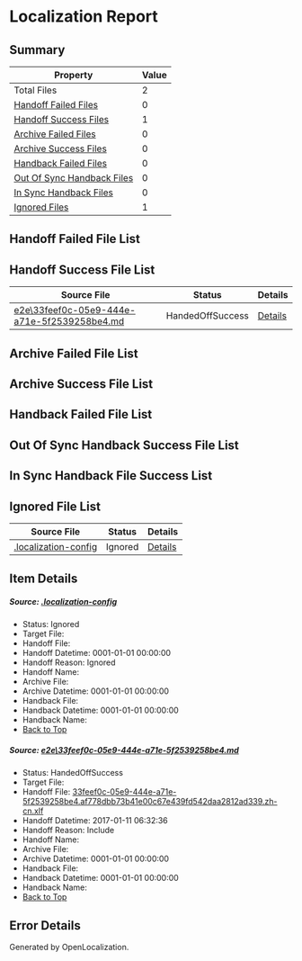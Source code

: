 # <a name='report-top'></a> Localization Report

## Summary
 Property | Value 
 -------- | ----- 
 Total Files | 2
[ Handoff Failed Files ](#handoff-failed-list)| 0
[ Handoff Success Files ](#handoff-success-list)| 1
[ Archive Failed Files ](#archive-failed-list)| 0
[ Archive Success Files ](#archive-success-list)| 0
[ Handback Failed Files ](#handback-failed-list)| 0
[ Out Of Sync Handback Files ](#outofsync-handback-success-list)| 0
[ In Sync Handback Files ](#insync-handback-success-list)| 0
[ Ignored Files ](#ignored-list)| 1

## <a name='handoff-failed-list'></a> Handoff Failed File List

## <a name='handoff-success-list'></a> Handoff Success File List
 Source File | Status | Details 
 ----------- | ------ | ------- 
 [e2e\33feef0c-05e9-444e-a71e-5f2539258be4.md](https://github.com/OpenLocalizationTestOrg/ol-test0/blob/3c5b8682ca1ab544b5afe22de7dbd19791b8517c/e2e/33feef0c-05e9-444e-a71e-5f2539258be4.md) | HandedOffSuccess | [Details](#970ef0f1548b71898b28d739229102c9f04f86d81)

## <a name='archive-failed-list'></a> Archive Failed File List

## <a name='archive-success-list'></a> Archive Success File List

## <a name='handback-failed-list'></a> Handback Failed File List

## <a name='outofsync-handback-success-list'></a> Out Of Sync Handback Success File List

## <a name='insync-handback-success-list'></a> In Sync Handback File Success List

## <a name='ignored-list'></a> Ignored File List
 Source File | Status | Details 
 ----------- | ------ | ------- 
 [.localization-config](https://github.com/OpenLocalizationTestOrg/ol-test0/blob/3c5b8682ca1ab544b5afe22de7dbd19791b8517c/.localization-config) | Ignored | [Details](#cb0632cf59c1387fc1742bfb9fa3c47f87e2e5c90)

## Item Details
##### <a name='cb0632cf59c1387fc1742bfb9fa3c47f87e2e5c90'></a> Source: [.localization-config](https://github.com/OpenLocalizationTestOrg/ol-test0/blob/3c5b8682ca1ab544b5afe22de7dbd19791b8517c/.localization-config)
* Status: Ignored
* Target File: 
* Handoff File: 
* Handoff Datetime: 0001-01-01 00:00:00
* Handoff Reason: Ignored
* Handoff Name: 
* Archive File: 
* Archive Datetime: 0001-01-01 00:00:00
* Handback File: 
* Handback Datetime: 0001-01-01 00:00:00
* Handback Name: 
* [Back to Top](#report-top)

##### <a name='970ef0f1548b71898b28d739229102c9f04f86d81'></a> Source: [e2e\33feef0c-05e9-444e-a71e-5f2539258be4.md](https://github.com/OpenLocalizationTestOrg/ol-test0/blob/3c5b8682ca1ab544b5afe22de7dbd19791b8517c/e2e/33feef0c-05e9-444e-a71e-5f2539258be4.md)
* Status: HandedOffSuccess
* Target File: 
* Handoff File: [33feef0c-05e9-444e-a71e-5f2539258be4.af778dbb73b41e00c67e439fd542daa2812ad339.zh-cn.xlf](https://github.com/OpenLocalizationTestOrg/ol-test0-handoff/blob/dfe37a372325a3e0c8a0c07139a5ce7b9dcb342f/ol-handoff/OpenLocalizationTestOrg/ol-test0-zhcn/shujia/ht/33feef0c-05e9-444e-a71e-5f2539258be4.af778dbb73b41e00c67e439fd542daa2812ad339.zh-cn.xlf)
* Handoff Datetime: 2017-01-11 06:32:36
* Handoff Reason: Include
* Handoff Name: 
* Archive File: 
* Archive Datetime: 0001-01-01 00:00:00
* Handback File: 
* Handback Datetime: 0001-01-01 00:00:00
* Handback Name: 
* [Back to Top](#report-top)


## Error Details

Generated by OpenLocalization.
